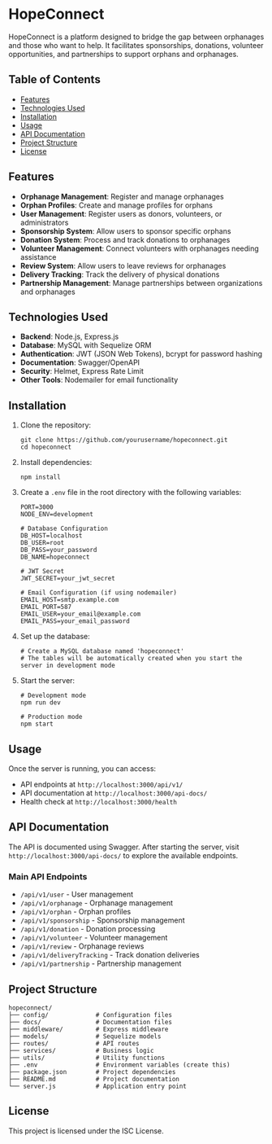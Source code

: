 # HopeConnect

HopeConnect is a platform designed to bridge the gap between orphanages and those who want to help. It facilitates sponsorships, donations, volunteer opportunities, and partnerships to support orphans and orphanages.

## Table of Contents
- [Features](#features)
- [Technologies Used](#technologies-used)
- [Installation](#installation)
- [Usage](#usage)
- [API Documentation](#api-documentation)
- [Project Structure](#project-structure)
- [License](#license)

## Features

- **Orphanage Management**: Register and manage orphanages
- **Orphan Profiles**: Create and manage profiles for orphans
- **User Management**: Register users as donors, volunteers, or administrators
- **Sponsorship System**: Allow users to sponsor specific orphans
- **Donation System**: Process and track donations to orphanages
- **Volunteer Management**: Connect volunteers with orphanages needing assistance
- **Review System**: Allow users to leave reviews for orphanages
- **Delivery Tracking**: Track the delivery of physical donations
- **Partnership Management**: Manage partnerships between organizations and orphanages

## Technologies Used

- **Backend**: Node.js, Express.js
- **Database**: MySQL with Sequelize ORM
- **Authentication**: JWT (JSON Web Tokens), bcrypt for password hashing
- **Documentation**: Swagger/OpenAPI
- **Security**: Helmet, Express Rate Limit
- **Other Tools**: Nodemailer for email functionality

## Installation

1. Clone the repository:
   ```
   git clone https://github.com/yourusername/hopeconnect.git
   cd hopeconnect
   ```

2. Install dependencies:
   ```
   npm install
   ```

3. Create a `.env` file in the root directory with the following variables:
   ```
   PORT=3000
   NODE_ENV=development
   
   # Database Configuration
   DB_HOST=localhost
   DB_USER=root
   DB_PASS=your_password
   DB_NAME=hopeconnect
   
   # JWT Secret
   JWT_SECRET=your_jwt_secret
   
   # Email Configuration (if using nodemailer)
   EMAIL_HOST=smtp.example.com
   EMAIL_PORT=587
   EMAIL_USER=your_email@example.com
   EMAIL_PASS=your_email_password
   ```

4. Set up the database:
   ```
   # Create a MySQL database named 'hopeconnect'
   # The tables will be automatically created when you start the server in development mode
   ```

5. Start the server:
   ```
   # Development mode
   npm run dev
   
   # Production mode
   npm start
   ```

## Usage

Once the server is running, you can access:

- API endpoints at `http://localhost:3000/api/v1/`
- API documentation at `http://localhost:3000/api-docs/`
- Health check at `http://localhost:3000/health`

## API Documentation

The API is documented using Swagger. After starting the server, visit `http://localhost:3000/api-docs/` to explore the available endpoints.

### Main API Endpoints

- `/api/v1/user` - User management
- `/api/v1/orphanage` - Orphanage management
- `/api/v1/orphan` - Orphan profiles
- `/api/v1/sponsorship` - Sponsorship management
- `/api/v1/donation` - Donation processing
- `/api/v1/volunteer` - Volunteer management
- `/api/v1/review` - Orphanage reviews
- `/api/v1/deliveryTracking` - Track donation deliveries
- `/api/v1/partnership` - Partnership management

## Project Structure

```
hopeconnect/
├── config/             # Configuration files
├── docs/               # Documentation files
├── middleware/         # Express middleware
├── models/             # Sequelize models
├── routes/             # API routes
├── services/           # Business logic
├── utils/              # Utility functions
├── .env                # Environment variables (create this)
├── package.json        # Project dependencies
├── README.md           # Project documentation
└── server.js           # Application entry point
```

## License

This project is licensed under the ISC License.
